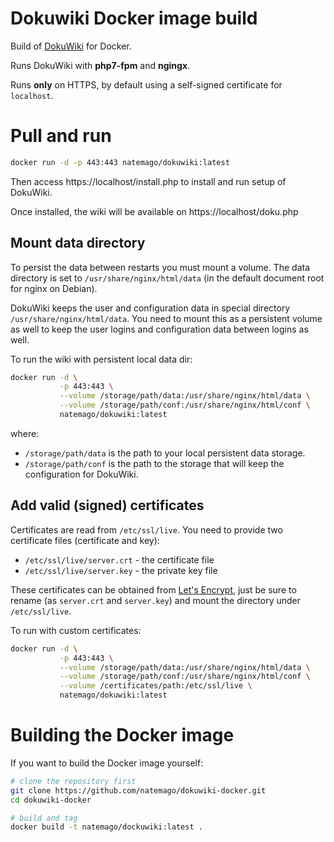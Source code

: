 # Dokuwiki Docker image build

Build of [DokuWiki](https://www.dokuwiki.org/dokuwiki) for Docker.

Runs DokuWiki with **php7-fpm** and **ngingx**.

Runs **only** on HTTPS, by default using a self-signed certificate for `localhost`.

# Pull and run

```bash
docker run -d -p 443:443 natemago/dokuwiki:latest
```

Then access https://localhost/install.php to install and run setup of DokuWiki.

Once installed, the wiki will be available on https://localhost/doku.php

## Mount data directory

To persist the data between restarts you must mount a volume. The data directory is set to `/usr/share/nginx/html/data` (in the default document root for nginx on Debian).

DokuWiki keeps the user and configuration data in special directory `/usr/share/nginx/html/data`. You need to mount this as a persistent volume as well to keep the user logins and configuration data between logins as well.

To run the wiki with persistent local data dir:

```bash
docker run -d \
           -p 443:443 \
           --volume /storage/path/data:/usr/share/nginx/html/data \
           --volume /storage/path/conf:/usr/share/nginx/html/conf \
           natemago/dokuwiki:latest
```

where:
  * `/storage/path/data` is the path to your local persistent data storage.
  * `/storage/path/conf` is the path to the storage that will keep the configuration for DokuWiki.

## Add valid (signed) certificates

Certificates are read from `/etc/ssl/live`. You need to provide two certificate files (certificate and key):
 * `/etc/ssl/live/server.crt` - the certificate file
 * `/etc/ssl/live/server.key` - the private key file

These certificates can be obtained from [Let's Encrypt](https://letsencrypt.org/), just be sure to rename (as `server.crt` and `server.key`) and mount the directory under `/etc/ssl/live`.

To run with custom certificates:

```bash
docker run -d \
           -p 443:443 \
           --volume /storage/path/data:/usr/share/nginx/html/data \
           --volume /storage/path/conf:/usr/share/nginx/html/conf \
           --volume /certificates/path:/etc/ssl/live \
           natemago/dokuwiki:latest
```

# Building the Docker image

If you want to build the Docker image yourself:

```bash
# clone the repository first
git clone https://github.com/natemago/dokuwiki-docker.git
cd dokuwiki-docker

# build and tag
docker build -t natemago/dockuwiki:latest .
```
